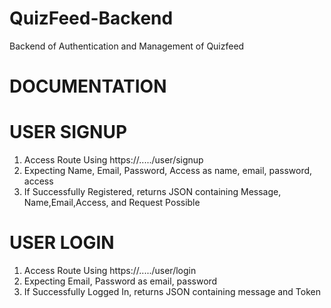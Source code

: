 # QuizFeed-Backend
Backend of Authentication and Management of Quizfeed

# DOCUMENTATION

# USER SIGNUP
1. Access Route Using https://...../user/signup 
2. Expecting Name, Email, Password, Access as name, email, password, access
3. If Successfully Registered, returns JSON containing Message, Name,Email,Access, and Request Possible

# USER LOGIN
1. Access Route Using https://...../user/login
2. Expecting Email, Password as email, password
3. If Successfully Logged In, returns JSON containing message and Token
